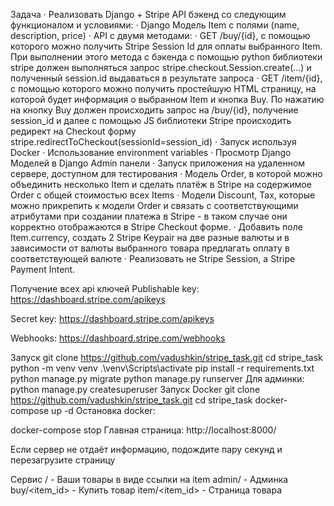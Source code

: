 Задача
· 	Реализовать Django + Stripe API бэкенд со следующим функционалом и условиями:
· 	Django Модель Item с полями (name, description, price)
· 	API с двумя методами:
· 	GET /buy/{id}, c помощью которого можно получить Stripe Session Id для оплаты выбранного Item. При выполнении этого метода c бэкенда с помощью python библиотеки stripe должен выполняться запрос stripe.checkout.Session.create(...) и полученный session.id выдаваться в результате запроса
· 	GET /item/{id}, c помощью которого можно получить простейшую HTML страницу, на которой будет информация о выбранном Item и кнопка Buy. По нажатию на кнопку Buy должен происходить запрос на /buy/{id}, получение session_id и далее с помощью JS библиотеки Stripe происходить редирект на Checkout форму stripe.redirectToCheckout(sessionId=session_id)
· 	Запуск используя Docker
· 	Использование environment variables
· 	Просмотр Django Моделей в Django Admin панели
· 	Запуск приложения на удаленном сервере, доступном для тестирования
· 	Модель Order, в которой можно объединить несколько Item и сделать платёж в Stripe на содержимое Order c общей стоимостью всех Items
· 	Модели Discount, Tax, которые можно прикрепить к модели Order и связать с соответствующими атрибутами при создании платежа в Stripe - в таком случае они корректно отображаются в Stripe Checkout форме.
· 	Добавить поле Item.currency, создать 2 Stripe Keypair на две разные валюты и в зависимости от валюты выбранного товара предлагать оплату в соответствующей валюте
· 	Реализовать не Stripe Session, а Stripe Payment Intent.

Получение всех api ключей
Publishable key: https://dashboard.stripe.com/apikeys

Secret key: https://dashboard.stripe.com/apikeys

Webhooks: https://dashboard.stripe.com/webhooks

Запуск
git clone https://github.com/vadushkin/stripe_task.git
cd stripe_task
python -m venv venv
.\venv\Scripts\activate
pip install -r requirements.txt
python manage.py migrate
python manage.py runserver
Для админки:
python manage.py createsuperuser
Запуск Docker
git clone https://github.com/vadushkin/stripe_task.git
cd stripe_task
docker-compose up -d
Остановка docker:


docker-compose stop
Главная страница: http://localhost:8000/

Если сервер не отдаёт информацию, подождите пару секунд и перезагрузите страницу

Сервис
/ - Ваши товары в виде ссылки на item
admin/ - Админка
buy/<item_id> - Купить товар
item/<item_id> - Страница товара

